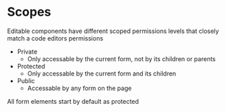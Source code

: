 ﻿# Scopes

Editable components have different scoped permissions levels that closely match a code editors permissions
- Private
	- Only accessable by the current form, not by its children or parents
- Protected
	- Only accessable by the current form and its children
- Public
	- Accessable by any form on the page

All form elements start by default as protected